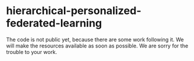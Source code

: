 # hierarchical-personalized-federated-learning

The code is not public yet, because there are some work following it. 
We will make the resources available as soon as possible.
We are sorry for the trouble to your work.
